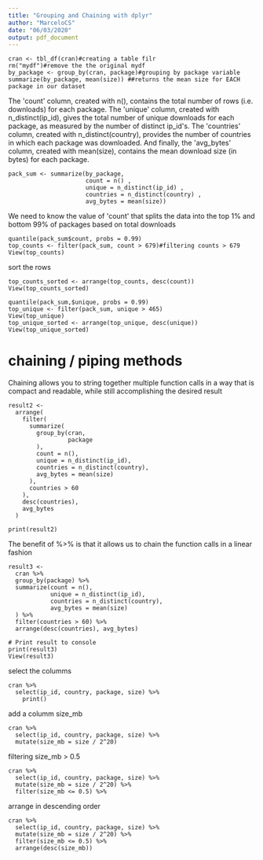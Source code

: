 ```yaml
---
title: "Grouping and Chaining with dplyr"
author: "MarceloCS"
date: "06/03/2020"
output: pdf_document
---
```

```{r}
cran <- tbl_df(cran)#creating a table filr
rm("mydf")#remove the the original mydf
by_package <- group_by(cran, package)#grouping by package variable
summarize(by_package, mean(size)) ##returns the mean size for EACH package in our dataset
```

The 'count' column, created with n(), contains the total number of rows (i.e. downloads) for each package. The 'unique' column, created with n_distinct(ip_id), gives the total number of unique downloads for each package, as measured by the number of distinct ip_id's. The 'countries' column, created with n_distinct(country), provides the number of countries in which each package was downloaded. And finally, the 'avg_bytes' column, created with mean(size), contains the mean download size (in bytes) for each package.


```{r}
pack_sum <- summarize(by_package,
                      count = n() ,
                      unique = n_distinct(ip_id) ,
                      countries = n_distinct(country) ,
                      avg_bytes = mean(size))
```

We need to know the value of 'count' that splits the data into the top 1% and bottom 99% of packages based on total downloads

```{r}
quantile(pack_sum$count, probs = 0.99)
top_counts <- filter(pack_sum, count > 679)#filtering counts > 679
View(top_counts)

```

sort the rows 

```{r}
top_counts_sorted <- arrange(top_counts, desc(count))
View(top_counts_sorted)
```


```{r}
quantile(pack_sum,$unique, probs = 0.99)
top_unique <- filter(pack_sum, unique > 465)
View(top_unique)
top_unique_sorted <- arrange(top_unique, desc(unique))
View(top_unique_sorted)

```

# chaining / piping methods
 Chaining allows you to string together multiple function calls in a way that is compact and readable, while still accomplishing the desired result
 
```{r}
result2 <-
  arrange(
    filter(
      summarize(
        group_by(cran,
                 package
        ),
        count = n(),
        unique = n_distinct(ip_id),
        countries = n_distinct(country),
        avg_bytes = mean(size)
      ),
      countries > 60
    ),
    desc(countries),
    avg_bytes
  )

print(result2)

```

The benefit of %>% is that it allows us to chain the function calls in a linear fashion
```{r}
result3 <-
  cran %>%
  group_by(package) %>%
  summarize(count = n(),
            unique = n_distinct(ip_id),
            countries = n_distinct(country),
            avg_bytes = mean(size)
  ) %>%
  filter(countries > 60) %>%
  arrange(desc(countries), avg_bytes)

# Print result to console
print(result3)
View(result3)
```


select the columms
```{r}
cran %>%
  select(ip_id, country, package, size) %>%
  	print()
```



add a columm size_mb
```{r}
cran %>%
  select(ip_id, country, package, size) %>%
  mutate(size_mb = size / 2^20)
```

filtering size_mb > 0.5
```{r}
cran %>%
  select(ip_id, country, package, size) %>%
  mutate(size_mb = size / 2^20) %>%
  filter(size_mb <= 0.5) %>%
```

arrange in descending order
```{r}
cran %>%
  select(ip_id, country, package, size) %>%
  mutate(size_mb = size / 2^20) %>%
  filter(size_mb <= 0.5) %>%
  arrange(desc(size_mb))
```

